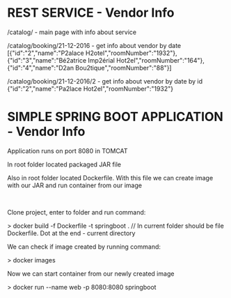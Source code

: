 # REST SERVICE - Vendor Info
<p>/catalog/ - main page with info about service</p>
<p>/catalog/booking/21-12-2016 - get info about vendor by date</br>
[{"id":"2","name":"P2alace H2otel","roomNumber":"1932"},{"id":"3","name":"Bé2atrice Imp2érial Hot2el","roomNumber":"164"},{"id":"4","name":"D2an Bou2tique","roomNumber":"88"}]</p>
<p>/catalog/booking/21-12-2016/2 - get info about vendor by date by id</br>
{"id":"2","name":"Pa2lace Hot2el","roomNumber":"1932"}</p>

# SIMPLE SPRING BOOT APPLICATION - Vendor Info
<p>Application runs on port 8080 in TOMCAT</p>
<p>In root folder located packaged JAR file</p>
<p>Also in root folder located Dockerfile. With this file we can create image with our JAR and run container from our image</p></br>

<p>Clone project, enter to folder and run command:</p>
<p>> docker build -f Dockerfile -t springboot .		// In current folder should be file Dockerfile. Dot at the end - current directory</p>
<p>We can check if image created by running command:</p>
<p>> docker images</p>
<p>Now we can start container from our newly created image</p>
<p>> docker run --name web -p 8080:8080 springboot</p>
